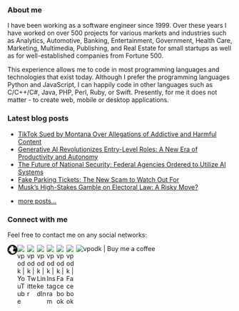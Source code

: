 ### About me

I have been working as a software engineer since 1999. Over these years I have worked on over 500 projects for various markets and industries such as Analytics, Automotive, Banking, Entertainment, Government, Health Care, Marketing, Multimedia, Publishing, and Real Estate for small startups as well as for well-established companies from Fortune 500.

This experience allows me to code in most programming languages and technologies that exist today. Although I prefer the programming languages Python and JavaScript, I can happily code in other languages such as C/C++/C#, Java, PHP, Perl, Ruby, or Swift. Presently, for me it does not matter - to create web, mobile or desktop applications.

### Latest blog posts

<!-- BLOG-POST-LIST:START -->
- [TikTok Sued by Montana Over Allegations of Addictive and Harmful Content](https://medium.com/majordigest/tiktok-sued-by-montana-over-allegations-of-addictive-and-harmful-content-1c603c8da7aa?source=rss-22947912adc0------2)
- [Generative AI Revolutionizes Entry-Level Roles: A New Era of Productivity and Autonomy](https://medium.com/majordigest/generative-ai-revolutionizes-entry-level-roles-a-new-era-of-productivity-and-autonomy-717c580c0a91?source=rss-22947912adc0------2)
- [The Future of National Security: Federal Agencies Ordered to Utilize AI Systems](https://medium.com/majordigest/the-future-of-national-security-federal-agencies-ordered-to-utilize-ai-systems-ba8bc3dc5f66?source=rss-22947912adc0------2)
- [Fake Parking Tickets: The New Scam to Watch Out For](https://medium.com/majordigest/fake-parking-tickets-the-new-scam-to-watch-out-for-9e7636fab8b8?source=rss-22947912adc0------2)
- [Musk’s High-Stakes Gamble on Electoral Law: A Risky Move?](https://medium.com/majordigest/musks-high-stakes-gamble-on-electoral-law-a-risky-move-95565a6b3237?source=rss-22947912adc0------2)
<!-- BLOG-POST-LIST:END -->
- [more posts...](https://medium.com/@vpodk)

### Connect with me
Feel free to contact me on any social networks:

[<img align="left" alt="vpodk.com" width="22px" src="https://raw.githubusercontent.com/iconic/open-iconic/master/svg/globe.svg" />][website]
[<img align="left" alt="vpodk | YouTube" width="22px" src="https://cdn.jsdelivr.net/npm/simple-icons@v3/icons/youtube.svg" />][youtube]
[<img align="left" alt="vpodk | Twitter" width="22px" src="https://cdn.jsdelivr.net/npm/simple-icons@v3/icons/twitter.svg" />][twitter]
[<img align="left" alt="vpodk | LinkedIn" width="22px" src="https://cdn.jsdelivr.net/npm/simple-icons@v3/icons/linkedin.svg" />][linkedin]
[<img align="left" alt="vpodk | Instagram" width="22px" src="https://cdn.jsdelivr.net/npm/simple-icons@v3/icons/instagram.svg" />][instagram]
[<img align="left" alt="vpodk | Facebook" width="22px" src="https://cdn.jsdelivr.net/npm/simple-icons@v3/icons/facebook.svg" />][facebook]
[<img align="left" alt="vpodk | Facebook" width="22px" src="https://cdn.jsdelivr.net/npm/simple-icons@v3/icons/medium.svg" />][medium]
[<img align="left" alt="vpodk | Buy me a coffee" height="24px" src="https://cdn.buymeacoffee.com/buttons/default-yellow.png" />][buymeacoffee]
<br>

<!-- Meta data -->
[website]: https://vpodk.com
[twitter]: https://twitter.com/vpodk
[youtube]: https://youtube.com/@vpodk
[instagram]: https://instagram.com/vpodk
[linkedin]: https://linkedin.com/in/vpodk
[facebook]: https://facebook.com/vpodk
[medium]: https://medium.com/@vpodk
[buymeacoffee]: https://www.buymeacoffee.com/vpodk
